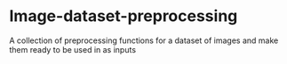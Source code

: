 # Image-dataset-preprocessing
A collection of preprocessing functions for a dataset of images and make them ready to be used in as inputs
